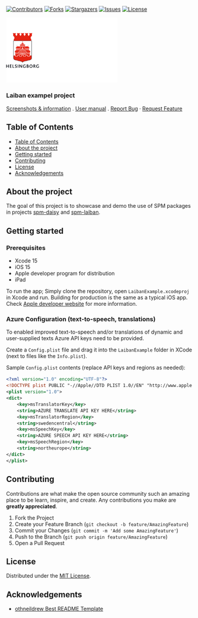 <!-- HEADS UP! To avoid retyping too much info. Do a search and replace with your text editor for the following:
repo_name, project_name -->

<!-- SHIELDS -->

[![Contributors][contributors-shield]][contributors-url]
[![Forks][forks-shield]][forks-url]
[![Stargazers][stars-shield]][stars-url]
[![Issues][issues-shield]][issues-url]
[![License][license-shield]][license-url]

<p>
  <a href="https://github.com/helsingborg-stad/app-laiban-ios-example/">
    <img src="images/hbg-github-logo-combo.png" alt="Logo" width="300">
  </a>
</p>
<h3>Laiban exampel project</h3>
<p>
  <a href="https://laiban.helsingborg.se/laibans-funktioner/">Screenshots & information</a>
  .
  <a href="https://github.com/helsingborg-stad/app-laiban-ios-example/tree/main/docs/user-manual">User manual</a>
  .
  <a href="https://github.com/helsingborg-stad/app-laiban-ios-example/issues">Report Bug</a>
  ·
  <a href="https://github.com/helsingborg-stad/app-laiban-ios-example/pulls">Request Feature</a>
</p>

## Table of Contents

- [Table of Contents](#table-of-contents)
- [About the project](#about-the-project)
- [Getting started](#getting-started)
- [Contributing](#contributing)
- [License](#license)
- [Acknowledgements](#acknowledgements)

<!-- ABOUT THE PROJECT -->

## About the project

The goal of this project is to showcase and demo the use of SPM packages in projects [spm-daisy](https://github.com/helsingborg-stad/spm-daisy) and [spm-laiban](https://github.com/helsingborg-stad/spm-laiban).

<!-- GETTING STARTED -->

## Getting started

### Prerequisites

- Xcode 15
- iOS 15
- Apple developer program for distribution
- iPad

To run the app; Simply clone the repository, open `LaibanExample.xcodeproj` in Xcode and run. Building for production is the same as a typical iOS app. Check [Apple developer website](https://developer.apple.com/) for more information.

### Azure Configuration (text-to-speech, translations)

To enabled improved text-to-speech and/or translations of dynamic and user-supplied texts Azure API keys need to be provided.

Create a `Config.plist` file and drag it into the `LaibanExample` folder in XCode (next to files like the `Info.plist`).

Sample `Config.plist` contents (replace API keys and regions as needed):

```xml
<?xml version="1.0" encoding="UTF-8"?>
<!DOCTYPE plist PUBLIC "-//Apple//DTD PLIST 1.0//EN" "http://www.apple.com/DTDs/PropertyList-1.0.dtd">
<plist version="1.0">
<dict>
	<key>msTranslatorKey</key>
	<string>AZURE TRANSLATE API KEY HERE</string>
	<key>msTranslatorRegion</key>
	<string>swedencentral</string>
	<key>msSpeechKey</key>
	<string>AZURE SPEECH API KEY HERE</string>
	<key>msSpeechRegion</key>
	<string>northeurope</string>
</dict>
</plist>
```

## Contributing

Contributions are what make the open source community such an amazing place to be learn, inspire, and create. Any contributions you make are **greatly appreciated**.

1. Fork the Project
2. Create your Feature Branch (`git checkout -b feature/AmazingFeature`)
3. Commit your Changes (`git commit -m 'Add some AmazingFeature'`)
4. Push to the Branch (`git push origin feature/AmazingFeature`)
5. Open a Pull Request

## License

Distributed under the [MIT License][license-url].

## Acknowledgements

- [othneildrew Best README Template](https://github.com/othneildrew/Best-README-Template)

<!-- MARKDOWN LINKS & IMAGES -->
<!-- https://www.markdownguide.org/basic-syntax/#reference-style-links -->

[contributors-shield]: https://img.shields.io/github/contributors/helsingborg-stad/app-laiban-ios-example.svg?style=flat-square
[contributors-url]: https://github.com/helsingborg-stad/app-laiban-ios-example/graphs/contributors
[forks-shield]: https://img.shields.io/github/forks/helsingborg-stad/app-laiban-ios-example.svg?style=flat-square
[forks-url]: https://github.com/helsingborg-stad/app-laiban-ios-example/network/members
[stars-shield]: https://img.shields.io/github/stars/helsingborg-stad/app-laiban-ios-example.svg?style=flat-square
[stars-url]: https://github.com/helsingborg-stad/app-laiban-ios-example/stargazers
[issues-shield]: https://img.shields.io/github/issues/helsingborg-stad/app-laiban-ios-example.svg?style=flat-square
[issues-url]: https://github.com/helsingborg-stad/app-laiban-ios-example/issues
[license-shield]: https://img.shields.io/github/license/helsingborg-stad/app-laiban-ios-example.svg?style=flat-square
[license-url]: https://raw.githubusercontent.com/helsingborg-stad/app-laiban-ios-example/master/LICENSE
[product-screenshot]: images/screenshot.png

